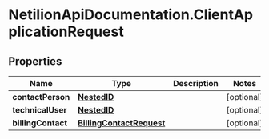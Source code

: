 # NetilionApiDocumentation.ClientApplicationRequest

## Properties
Name | Type | Description | Notes
------------ | ------------- | ------------- | -------------
**contactPerson** | [**NestedID**](NestedID.md) |  | [optional] 
**technicalUser** | [**NestedID**](NestedID.md) |  | [optional] 
**billingContact** | [**BillingContactRequest**](BillingContactRequest.md) |  | [optional] 


